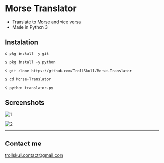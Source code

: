 # Morse Translator
- Translate to Morse and vice versa
- Made in Python 3

## Instalation
	$ pkg install -y git

	$ pkg install -y python

	$ git clone https://github.com/TrollSkull/Morse-Translator

	$ cd Morse-Translator

	$ python translator.py

## Screenshots

![1](https://user-images.githubusercontent.com/64570084/94212137-bce0d200-fea9-11ea-821a-d06a2e89bc19.jpg)

![2](https://user-images.githubusercontent.com/64570084/94212147-c66a3a00-fea9-11ea-868d-2c28d831bfc4.jpg)

------------------------------------------------------------------------

## Contact me
trollskull.contact@gmail.com

